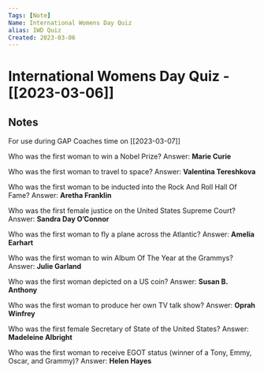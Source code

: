 ```yaml
---
Tags: [Note]
Name: International Womens Day Quiz
alias: IWD Quiz
Created: 2023-03-06
---
```

# International Womens Day Quiz - [[2023-03-06]]
## Notes
For use during GAP Coaches time on [[2023-03-07]]

Who was the first woman to win a Nobel Prize? Answer: **Marie Curie**

Who was the first woman to travel to space? Answer: **Valentina Tereshkova**

Who was the first woman to be inducted into the Rock And Roll Hall Of Fame? Answer: **Aretha Franklin**

Who was the first female justice on the United States Supreme Court? Answer: **Sandra Day O’Connor**

Who was the first woman to fly a plane across the Atlantic? Answer: **Amelia Earhart**

Who was the first woman to win Album Of The Year at the Grammys? Answer: **Julie Garland**

Who was the first woman depicted on a US coin? Answer: **Susan B. Anthony**

Who was the first woman to produce her own TV talk show? Answer: **Oprah Winfrey**

Who was the first female Secretary of State of the United States? Answer: **Madeleine Albright**

Who was the first woman to receive EGOT status (winner of a Tony, Emmy, Oscar, and Grammy)? Answer: **Helen Hayes**